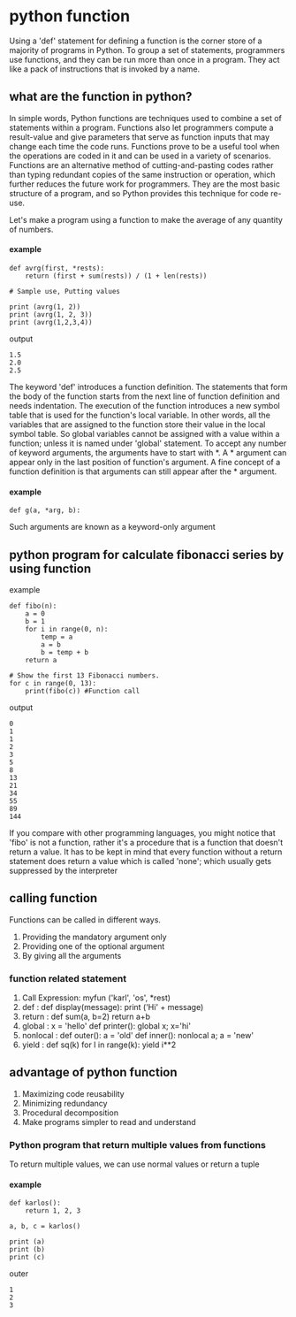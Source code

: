 
# python function

Using a 'def' statement for defining a function is the corner store of a majority of programs in Python. To group a set of statements, programmers use functions, and they can be run more than once in a program. They act like a pack of instructions that is invoked by a name.

## what are the function in python?

In simple words, Python functions are techniques used to combine a set of statements within a program. Functions also let programmers compute a result-value and give parameters that serve as function inputs that may change each time the code runs. Functions prove to be a useful tool when the operations are coded in it and can be used in a variety of scenarios.
Functions are an alternative method of cutting-and-pasting codes rather than typing redundant copies of the same instruction or operation, which further reduces the future work for programmers. They are the most basic structure of a program, and so Python provides this technique for code re-use.

Let's make a program using a function to make the average of any quantity of numbers.



#### example

```
def avrg(first, *rests):
    return (first + sum(rests)) / (1 + len(rests))

# Sample use, Putting values

print (avrg(1, 2))
print (avrg(1, 2, 3))
print (avrg(1,2,3,4))

```
 output

 ```
 1.5
2.0
2.5

 ```

The keyword 'def' introduces a function definition. The statements that form the body of the function starts from the next line of function definition and needs indentation. The execution of the function introduces a new symbol table that is used for the function's local variable. In other words, all the variables that are assigned to the function store their value in the local symbol table. So global variables cannot be assigned with a value within a function; unless it is named under 'global' statement. To accept any number of keyword arguments, the arguments have to start with *. A * argument can appear only in the last position of function's argument. A fine concept of a function definition is that arguments can still appear after the * argument.


#### example
```
def g(a, *arg, b):

```
Such arguments are known as a keyword-only argument


## python program for calculate fibonacci series by using function


example

```
def fibo(n):
    a = 0
    b = 1
    for i in range(0, n):
        temp = a
        a = b
        b = temp + b
    return a

# Show the first 13 Fibonacci numbers.
for c in range(0, 13):
    print(fibo(c)) #Function call

```

output

```
0
1
1
2
3
5
8
13
21
34
55
89
144

```

If you compare with other programming languages, you might notice that 'fibo' is not a function, rather it's a procedure that is a function that doesn't return a value. It has to be kept in mind that every function without a return statement does return a value which is called 'none'; which usually gets suppressed by the interpreter


## calling function

Functions can be called in different ways.

1. Providing the mandatory argument only
2. Providing one of the optional argument
3. By giving all the arguments


### function related statement


1. Call Expression: myfun ('karl', 'os', *rest)
2. def : def display(message):
print ('Hi' +  message)
3. return : def sum(a, b=2)
return a+b
4. global : x = 'hello'
def printer():
global x; x='hi'
5. nonlocal : def outer():
a = 'old'
 def inner():
nonlocal a; a = 'new'
6. yield : def sq(k)
for I in range(k): yield i**2



## advantage of python function

1. Maximizing code reusability
2. Minimizing redundancy
3. Procedural decomposition
4. Make programs simpler to read and understand


### Python program that return multiple values from functions

To return multiple values, we can use normal values or return a tuple

#### example
```
def karlos():
    return 1, 2, 3

a, b, c = karlos()

print (a)
print (b)
print (c)

```

outer

```
1
2
3


```
